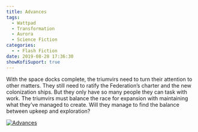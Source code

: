 ```yaml
---
title: Advances
tags:
  - Wattpad
  - Transformation
  - Aurora
  - Science Fiction
categories:
  - - Flash Fiction
date: 2019-08-28 17:36:30
showKofiSuport: true
---
```


With the space docks complete, the triumvirs need to turn their attention to other matters.  They still need to ratify the Federation’s charter and the new colonization ships. But they only have so many people they can task with work. The triumvirs must balance the race for expansion with maintaining what they’ve managed to create.<!-- more --> Will they manage to find the balance between upkeep and exploration?

<div class="center">

[![Advances](/images/covers/transformation.png "Advances")](https://www.wattpad.com/765521317-transformation-advances)

</div>